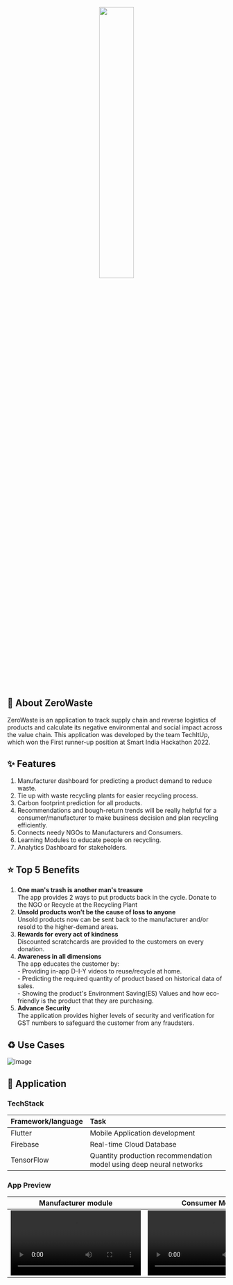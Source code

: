 
<p align="center">
<img src="https://user-images.githubusercontent.com/74586135/202977470-e7476c93-99b2-4d4e-8b31-6296aebc8c28.png" width=40% height=40%>
</p>


## :monocle_face: About ZeroWaste

ZeroWaste is an application to track supply chain and reverse logistics of products and calculate its negative environmental
and social impact across the value chain.
This application was developed by the team TechItUp, which won the First runner-up position at Smart India Hackathon 2022.


## :sparkles: Features

1. Manufacturer dashboard for predicting a product demand to reduce waste.
2. Tie up with waste recycling plants for easier recycling process.
3. Carbon footprint prediction for all products.
4. Recommendations and bough-return trends will be really helpful for a consumer/manufacturer to make business decision and plan recycling efficiently.
5. Connects needy NGOs to Manufacturers and Consumers.
6. Learning Modules to educate people on recycling.
7. Analytics Dashboard for stakeholders.


## :star: Top 5 Benefits
1. **One man's trash is another man's treasure**<br> 
    The app provides 2 ways to put products back in the cycle. Donate to the NGO or Recycle at the Recycling Plant
2. **Unsold products won’t be the cause of loss to anyone**<br> 
   Unsold products now can be sent back to the manufacturer and/or resold to the higher-demand areas. 
3. **Rewards for every act of kindness**<br>
   Discounted scratchcards are provided to the customers on every donation.
4. **Awareness in all dimensions**<br> 
       The app educates the customer by:<br>
       - Providing in-app D-I-Y videos to reuse/recycle at home.<br>
       - Predicting the required quantity of product based on historical data of sales.<br>
       - Showing the product's Environment Saving(ES) Values and how eco-friendly is the product that they are purchasing.<br>
5. **Advance Security**<br> 
   The application provides higher levels of security and verification for GST numbers to safeguard the customer from any fraudsters.



## :recycle: Use Cases

![image](https://user-images.githubusercontent.com/74586135/202919504-1448aa3c-fec5-4150-8bea-5a25f7529980.png)




## :iphone: Application

### TechStack 
|   Framework/language   | Task | 
| :------------- | :------------- | 
| Flutter         | Mobile Application development      |
| Firebase          | Real-time Cloud Database     |
| TensorFlow        | Quantity production recommendation model using deep neural networks |


### App Preview
| Manufacturer module   | Consumer Module | NGO module | 
| :-------------: | :-------------: | :-------------: | 
| <video src="https://user-images.githubusercontent.com/74586135/204028444-07c5bf1b-7f0e-432e-819a-35624b71a142.mp4" > | <video src="https://user-images.githubusercontent.com/74586135/204028539-4bb13f9a-81ca-4391-bfcb-80748ed9dff9.mp4"> | <video src="https://user-images.githubusercontent.com/74586135/204033219-c9247c36-f828-482f-8694-11e2ad708ef1.mp4"> |




